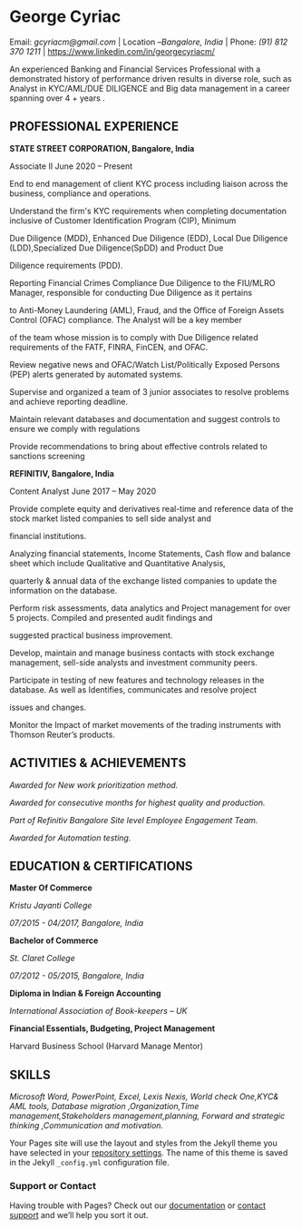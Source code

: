 # George Cyriac

Email: _gcyriacm@gmail.com_ | Location –_Bangalore, India_ | Phone: _(91) 812 370 1211_ | https://www.linkedin.com/in/georgecyriacm/

An experienced Banking and Financial Services Professional with a demonstrated history of performance driven results in diverse role, such as Analyst in KYC/AML/DUE DILIGENCE and Big data management in a career spanning over 4 + years .



## PROFESSIONAL EXPERIENCE

**STATE STREET CORPORATION, Bangalore, India**

Associate II June 2020 – Present

End to end management of client KYC process including liaison across the business, compliance and operations.

Understand the firm's KYC requirements when completing documentation inclusive of Customer Identification Program (CIP), Minimum 

Due Diligence (MDD), Enhanced Due Diligence (EDD), Local Due Diligence (LDD),Specialized Due Diligence(SpDD) and Product Due 

Diligence requirements (PDD).

Reporting Financial Crimes Compliance Due Diligence to the FIU/MLRO Manager, responsible for conducting Due Diligence as it pertains 

to Anti-Money Laundering (AML), Fraud, and the Office of Foreign Assets Control (OFAC) compliance. The Analyst will be a key member 

of the team whose mission is to comply with Due Diligence related requirements of the FATF, FINRA, FinCEN, and OFAC.

Review negative news and OFAC/Watch List/Politically Exposed Persons (PEP) alerts generated by automated systems.

Supervise and organized a team of 3 junior associates to resolve problems and achieve reporting deadline.

Maintain relevant databases and documentation and suggest controls to ensure we comply with regulations

Provide recommendations to bring about effective controls related to sanctions screening

**REFINITIV, Bangalore, India**

Content Analyst June 2017 – May 2020

Provide complete equity and derivatives real-time and reference data of the stock market listed companies to sell side analyst and 

financial institutions.

Analyzing financial statements, Income Statements, Cash flow and balance sheet which include Qualitative and Quantitative Analysis, 

quarterly & annual data of the exchange listed companies to update the information on the database.

Perform risk assessments, data analytics and Project management for over 5 projects. Compiled and presented audit findings and 

suggested practical business improvement.

Develop, maintain and manage business contacts with stock exchange management, sell-side analysts and investment community peers.

Participate in testing of new features and technology releases in the database. As well as Identifies, communicates and resolve project 

issues and changes.

Monitor the Impact of market movements of the trading instruments with Thomson Reuter’s products.

## ACTIVITIES & ACHIEVEMENTS

_Awarded for New work prioritization method._

_Awarded for consecutive months for highest quality and production._

_Part of Refinitiv Bangalore Site level Employee Engagement Team._

_Awarded for Automation testing._

## EDUCATION & CERTIFICATIONS

**Master Of Commerce**

_Kristu Jayanti College_

_07/2015 - 04/2017, Bangalore, India_

**Bachelor of Commerce**

_St. Claret College_

_07/2012 - 05/2015, Bangalore, India_

**Diploma in Indian & Foreign Accounting**

_International Association of Book-keepers – UK_

**Financial Essentials, Budgeting, Project Management**

Harvard Business School (Harvard Manage Mentor)

## SKILLS

_Microsoft Word, PowerPoint, Excel, Lexis Nexis, World check One,KYC& AML tools, Database migration ,Organization,Time management,Stakeholders management,planning, Forward and strategic thinking ,Communication and motivation._





























Your Pages site will use the layout and styles from the Jekyll theme you have selected in your [repository settings](https://github.com/gcyriacm/gcyriacm-gmail.com/settings/pages). The name of this theme is saved in the Jekyll `_config.yml` configuration file.

### Support or Contact

Having trouble with Pages? Check out our [documentation](https://docs.github.com/categories/github-pages-basics/) or [contact support](https://support.github.com/contact) and we’ll help you sort it out.
